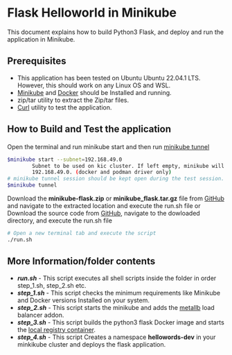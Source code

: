 # Flask Helloworld in Minikube
This document explains how to build Python3 Flask, and deploy and run the application in Minikube.

## Prerequisites 

- This application has been tested on Ubuntu Ubuntu 22.04.1 LTS. However, this should work on any Linux OS and WSL.
- [Minikube](https://minikube.sigs.k8s.io/docs/start/) and [Docker](https://docs.docker.com/engine/install/) should be Installed and running.
- zip/tar utility to extract the Zip/tar files.
- [Curl](https://curl.se/docs/install.html) utility to test the application.

## How to Build and Test the application

#### 
Open the terminal and run minikube start and then run [minikube tunnel](https://minikube.sigs.k8s.io/docs/handbook/accessing/#using-minikube-service-with-tunnel)
```sh
$minikube start --subnet=192.168.49.0
        Subnet to be used on kic cluster. If left empty, minikube will choose subnet address, beginning from
        192.168.49.0. (docker and podman driver only)
# minikube tunnel session should be kept open during the test session.
$minikube tunnel
```
Download the **minikube-flask.zip** or **minikube_flask.tar.gz** file from [GitHub](https://github.com/sukeshsama/flask-minikube) and navigate to the extracted location and execute the run.sh file
or Download the source code from [GitHub](https://github.com/sukeshsama/flask-minikube), navigate to the dowloaded directory, and execute the run.sh file
```sh
# Open a new terminal tab and execute the script
./run.sh
```
## More Information/folder contents
- ***run.sh*** - This script executes all shell scripts inside the folder in order step_1.sh, step_2.sh etc.
- ***step_1.sh*** - This script checks the minimum requirements like Minikube and Docker versions Installed on your system.
- ***step_2.sh*** - This script starts the minikube and adds the [metallb](https://metallb.universe.tf/) load balancer addon.
- ***step_3.sh*** - This script builds the python3 flask Docker image and starts the [local registry container](https://docs.docker.com/registry/deploying/#run-a-local-registry).
- ***step_4.sh*** - This script Creates a namespace **hellowords-dev** in your minkikube cluster and deploys the flask application.
